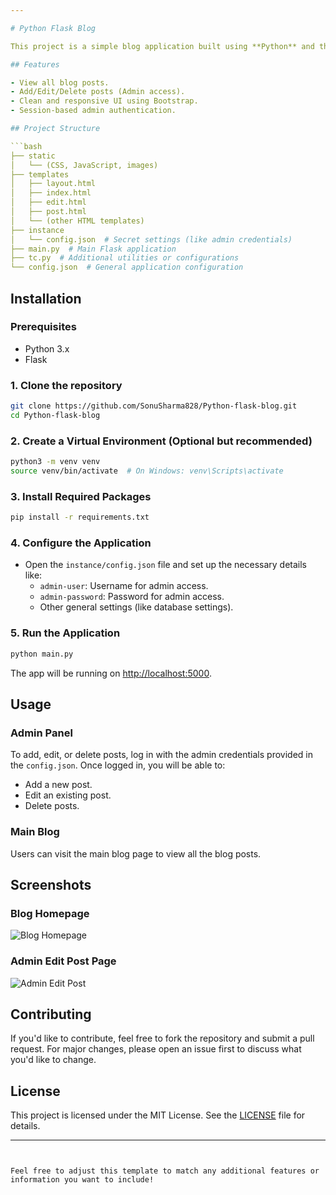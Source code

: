 ```yaml
---

# Python Flask Blog

This project is a simple blog application built using **Python** and the **Flask** web framework. The blog allows users to view posts and provides the ability for an admin to add, edit, and delete blog posts.

## Features

- View all blog posts.
- Add/Edit/Delete posts (Admin access).
- Clean and responsive UI using Bootstrap.
- Session-based admin authentication.

## Project Structure

```bash
├── static
│   └── (CSS, JavaScript, images)
├── templates
│   ├── layout.html
│   ├── index.html
│   ├── edit.html
│   ├── post.html
│   └── (other HTML templates)
├── instance
│   └── config.json  # Secret settings (like admin credentials)
├── main.py  # Main Flask application
├── tc.py  # Additional utilities or configurations
└── config.json  # General application configuration
```

## Installation

### Prerequisites

- Python 3.x
- Flask

### 1. Clone the repository

```bash
git clone https://github.com/SonuSharma828/Python-flask-blog.git
cd Python-flask-blog
```

### 2. Create a Virtual Environment (Optional but recommended)

```bash
python3 -m venv venv
source venv/bin/activate  # On Windows: venv\Scripts\activate
```

### 3. Install Required Packages

```bash
pip install -r requirements.txt
```

### 4. Configure the Application

- Open the `instance/config.json` file and set up the necessary details like:
  - `admin-user`: Username for admin access.
  - `admin-password`: Password for admin access.
  - Other general settings (like database settings).

### 5. Run the Application

```bash
python main.py
```

The app will be running on [http://localhost:5000](http://localhost:5000).

## Usage

### Admin Panel

To add, edit, or delete posts, log in with the admin credentials provided in the `config.json`. Once logged in, you will be able to:
- Add a new post.
- Edit an existing post.
- Delete posts.

### Main Blog

Users can visit the main blog page to view all the blog posts.

## Screenshots

### Blog Homepage
![Blog Homepage](static/assets/img/homepage-screenshot.jpg)

### Admin Edit Post Page
![Admin Edit Post](static/assets/img/editpost-screenshot.jpg)

## Contributing

If you'd like to contribute, feel free to fork the repository and submit a pull request. For major changes, please open an issue first to discuss what you'd like to change.

## License

This project is licensed under the MIT License. See the [LICENSE](LICENSE) file for details.

---
```


Feel free to adjust this template to match any additional features or information you want to include!
